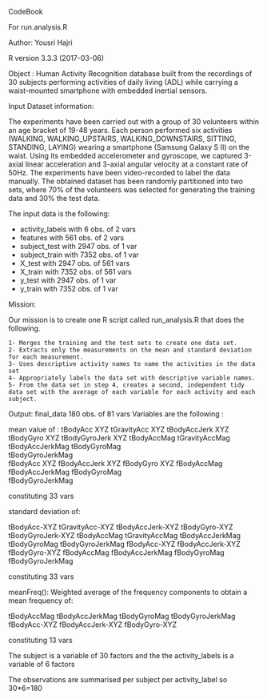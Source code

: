 CodeBook

For run.analysis.R

Author: Yousri Hajri

R version 3.3.3 (2017-03-06) 

Object : Human Activity Recognition database built from the
recordings of 30 subjects performing activities of daily living (ADL)
while carrying a waist-mounted smartphone with embedded inertial sensors.

Input Dataset information:

The experiments have been carried out with a group of 30 volunteers
within an age bracket of 19-48 years. Each person performed six
activities (WALKING, WALKING_UPSTAIRS, WALKING_DOWNSTAIRS, SITTING,
STANDING, LAYING) wearing a smartphone (Samsung Galaxy S II) on the
waist. Using its embedded accelerometer and gyroscope, we captured
3-axial linear acceleration and 3-axial angular velocity at a constant
rate of 50Hz. The experiments have been video-recorded to label the data
manually. The obtained dataset has been randomly partitioned into two
sets, where 70% of the volunteers was selected for generating the
training data and 30% the test data.

The input data is the following:
- activity_labels with 6 obs. of 2 vars
- features with 561 obs. of 2 vars
- subject_test with 2947 obs. of 1 var
- subject_train with 7352 obs. of 1 var
- X_test with 2947 obs. of 561 vars
- X_train with 7352 obs. of 561 vars
- y_test with 2947 obs. of 1 var
- y_train with 7352 obs. of 1 var


Mission:

Our mission is to create one R script called run_analysis.R that does the following.

    1- Merges the training and the test sets to create one data set.
    2- Extracts only the measurements on the mean and standard deviation for each measurement.
    3- Uses descriptive activity names to name the activities in the data set
    4- Appropriately labels the data set with descriptive variable names.
    5- From the data set in step 4, creates a second, independent tidy data set with the average of each variable for each activity and each subject.
    
Output: final_data 180 obs. of 81 vars
Variables are the following : 

mean value of :
tBodyAcc	XYZ 
tGravityAcc	XYZ
tBodyAccJerk	XYZ
tBodyGyro	XYZ
tBodyGyroJerk	XYZ
tBodyAccMag	
tGravityAccMag	
tBodyAccJerkMag	
tBodyGyroMag	
tBodyGyroJerkMag	
fBodyAcc	XYZ
fBodyAccJerk	XYZ
fBodyGyro	XYZ
fBodyAccMag	
fBodyAccJerkMag	
fBodyGyroMag	
fBodyGyroJerkMag	

constituting 33 vars

standard deviation of:

tBodyAcc-XYZ
tGravityAcc-XYZ
tBodyAccJerk-XYZ
tBodyGyro-XYZ
tBodyGyroJerk-XYZ
tBodyAccMag
tGravityAccMag
tBodyAccJerkMag
tBodyGyroMag
tBodyGyroJerkMag
fBodyAcc-XYZ
fBodyAccJerk-XYZ
fBodyGyro-XYZ
fBodyAccMag
fBodyAccJerkMag
fBodyGyroMag
fBodyGyroJerkMag

constituting 33 vars

meanFreq(): Weighted average of the frequency components to obtain a mean frequency of:

tBodyAccMag
tBodyAccJerkMag
tBodyGyroMag
tBodyGyroJerkMag
fBodyAcc-XYZ
fBodyAccJerk-XYZ
fBodyGyro-XYZ

constituting 13 vars

The subject is a variable of 30 factors and the the activity_labels is a variable of 6 factors

The observations are summarised per subject per activity_label so 30*6=180




